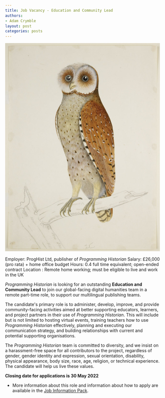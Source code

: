 ```yaml
---
title: Job Vacancy - Education and Community Lead
authors:
- Adam Crymble
layout: post
categories: posts
---
```


<img src="/images/blog/medium-owl.png" alt="Drawing of a Bay Owl" title="Bay Owl by J. Briois, c.1824. British Library Shelfmark: NHD 47/34"/>  

Employer: ProgHist Ltd, publisher of *Programming Historian*
Salary: £26,000 (pro rata) + home office budget
Hours: 0.4 full time equivalent; open-ended contract
Location : Remote home working; must be eligible to live and work in the UK

*Programming Historian* is looking for an outstanding **Education and Community Lead** to join our global-facing digital humanities team in a remote part-time role, to support our multilingual publishing teams.

The candidate's primary role is to administer, develop, improve, and provide community-facing activities aimed at better supporting educators, learners, and project partners in their use of *Programming Historian*. This will include but is not limited to hosting virtual events, training teachers how to use *Programming Historian* effectively, planning and executing our communication strategy, and building relationships with current and potential supporting organisations.

The *Programming Historian* team is committed to diversity, and we insist on a harassment-free space for all contributors to the project, regardless of gender, gender identity and expression, sexual orientation, disability, physical appearance, body size, race, age, religion, or technical experience. The candidate will help us live these values.

**Closing date for applications is 30 May 2022**

* More information about this role and information about how to apply are available in the [Job Information Pack](/images/blog/Job-Description-Education-and-Community-Lead.pdf).
